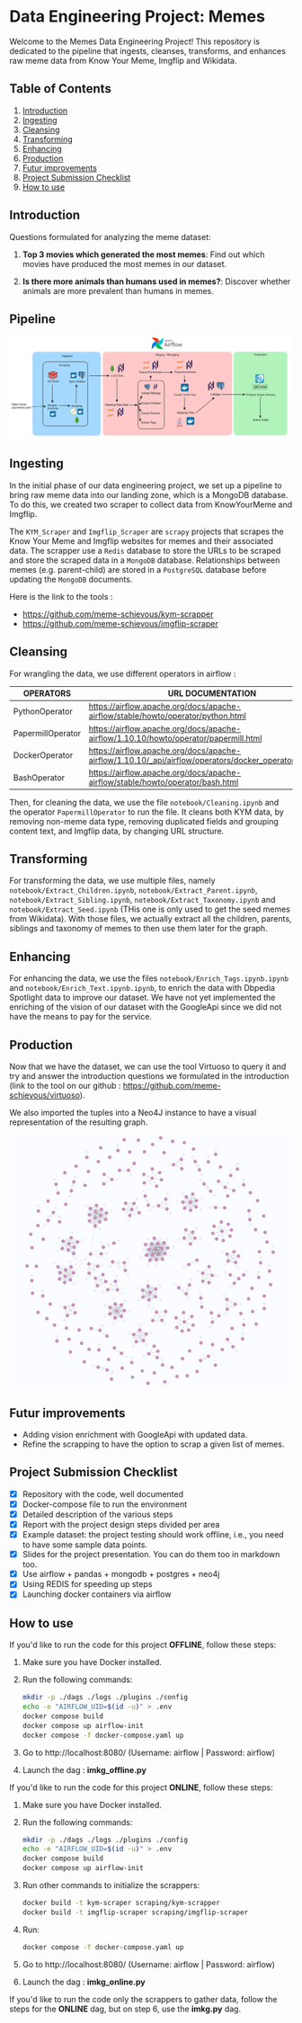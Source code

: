 # Data Engineering Project: Memes

Welcome to the Memes Data Engineering Project! This repository is dedicated to the pipeline that ingests, cleanses, transforms, and enhances raw meme data from Know Your Meme, Imgflip and Wikidata.

## Table of Contents

1. [Introduction](#introduction)
2. [Ingesting](#ingesting)
3. [Cleansing](#cleansing)
4. [Transforming](#transforming)
5. [Enhancing](#enhancing)
6. [Production](#production)
7. [Futur improvements](#futur-improvements)
8. [Project Submission Checklist](#project-submission-checklist)
9. [How to use](#how-to-use)

## Introduction

Questions formulated for analyzing the meme dataset:

1. **Top 3 movies which generated the most memes**: Find out which movies have produced the most memes in our dataset.

2. **Is there more animals than humans used in memes?**: Discover whether animals are more prevalent than humans in memes.

## Pipeline

![Pipeline overview](Pipeline.png)

## Ingesting

In the initial phase of our data engineering project, we set up a pipeline to bring raw meme data into our landing zone, which is a MongoDB database. To do this, we created two scraper to collect data from KnowYourMeme and Imgflip.

The `KYM_Scraper` and `Imgflip_Scraper` are `scrapy` projects that scrapes the Know Your Meme and Imgflip websites for memes and their associated data.
The scrapper use a `Redis` database to store the URLs to be scraped and store the scraped data in a `MongoDB` database.
Relationships between memes (e.g. parent-child) are stored in a `PostgreSQL` database before updating the `MongoDB` documents.

Here is the link to the tools : 

- https://github.com/meme-schievous/kym-scrapper
- https://github.com/meme-schievous/imgflip-scraper

## Cleansing

For wrangling the data, we use different operators in airflow :

| OPERATORS         | URL DOCUMENTATION                                                                                        |
| ----------------- | -------------------------------------------------------------------------------------------------------- |
| PythonOperator    | https://airflow.apache.org/docs/apache-airflow/stable/howto/operator/python.html                         |
| PapermillOperator | https://airflow.apache.org/docs/apache-airflow/1.10.10/howto/operator/papermill.html                     |
| DockerOperator    | https://airflow.apache.org/docs/apache-airflow/1.10.10/_api/airflow/operators/docker_operator/index.html |
| BashOperator      | https://airflow.apache.org/docs/apache-airflow/stable/howto/operator/bash.html                           |

Then, for cleaning the data, we use the file `notebook/Cleaning.ipynb` and the operator `PapermillOperator` to run the file.
It  cleans both KYM data, by removing non-meme data type, removing duplicated fields and grouping content text, and Imgflip data, by changing URL structure.

## Transforming

For transforming the data, we use multiple files, namely `notebook/Extract_Children.ipynb`, `notebook/Extract_Parent.ipynb`, `notebook/Extract_Sibling.ipynb`, `notebook/Extract_Taxonomy.ipynb` and `notebook/Extract_Seed.ipynb` (THis one is only used to get the seed memes from Wikidata). With those files, we actually extract all the children, parents, siblings and taxonomy of memes to then use them later for the graph.

## Enhancing

For enhancing the data, we use the files `notebook/Enrich_Tags.ipynb.ipynb` and `notebook/Enrich_Text.ipynb.ipynb`, to enrich the data with Dbpedia Spotlight data to improve our dataset.
We have not yet implemented the enriching of the vision of our dataset with the GoogleApi since we did not have the means to pay for the service.

## Production

Now that we have the dataset, we can use the tool Virtuoso to query it and try and answer the introduction questions we formulated in the introduction (link to the tool on our github : https://github.com/meme-schievous/virtuoso).

We also imported the tuples into a Neo4J instance to have a visual representation of the resulting graph.

![Graph overview](KymGraph.png)

## Futur improvements

- Adding vision enrichment with GoogleApi with updated data.
- Refine the scrapping to have the option to scrap a given list of memes.

## Project Submission Checklist

- [x] Repository with the code, well documented
- [x] Docker-compose file to run the environment
- [x] Detailed description of the various steps
- [x] Report with the project design steps divided per area
- [x] Example dataset: the project testing should work offline, i.e., you need to have some sample data points.
- [x] Slides for the project presentation. You can do them too in markdown too.
- [x] Use airflow + pandas + mongodb + postgres + neo4j
- [x] Using REDIS for speeding up steps
- [x] Launching docker containers via airflow

## How to use

If you'd like to run the code for this project **OFFLINE**, follow these steps:

1. Make sure you have Docker installed.

2. Run the following commands:

   ```bash
   mkdir -p ./dags ./logs ./plugins ./config
   echo -e "AIRFLOW_UID=$(id -u)" > .env
   docker compose build
   docker compose up airflow-init
   docker compose -f docker-compose.yaml up
   ```

3. Go to http://localhost:8080/ (Username: airflow | Password: airflow)

4. Launch the dag : **imkg_offline.py**

If you'd like to run the code for this project **ONLINE**, follow these steps:

1. Make sure you have Docker installed.

2. Run the following commands:

   ```bash
   mkdir -p ./dags ./logs ./plugins ./config
   echo -e "AIRFLOW_UID=$(id -u)" > .env
   docker compose build
   docker compose up airflow-init
   ```

3. Run other commands to initialize the scrappers:

   ```bash
   docker build -t kym-scraper scraping/kym-scrapper
   docker build -t imgflip-scraper scraping/imgflip-scraper
   ```

4. Run: 

   ```bash
   docker compose -f docker-compose.yaml up
   ```

5. Go to http://localhost:8080/ (Username: airflow | Password: airflow)

6. Launch the dag : **imkg_online.py**

If you'd like to run the code only the scrappers to gather data, follow the steps for the **ONLINE** dag, but on step 6, use the **imkg.py** dag.

